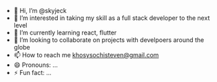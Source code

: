 - 👋 Hi, I’m @skyjeck
- 👀 I’m interested in taking my skill as a full stack developer to the next level
- 🌱 I’m currently learning react, flutter
- 💞️ I’m looking to collaborate on projects with develpoers around the globe
- 📫 How to reach me khosysochisteven@gmail.com
- 😄 Pronouns: ...
- ⚡ Fun fact: ...

<!---
skyjeck/skyjeck is a ✨ special ✨ repository because its `README.md` (this file) appears on your GitHub profile.
You can click the Preview link to take a look at your changes.
--->
